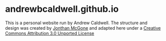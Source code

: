 # andrewbcaldwell.github.io
This is a personal website run by Andrew Caldwell. The structure and design was created by [Jonthan McGone](https://github.com/andrewbcaldwell/jmcglone.github.io) and adapted here under a [Creative Commons Attribution 3.0 Unported License](http://creativecommons.org/licenses/by/3.0/deed.en_US)
